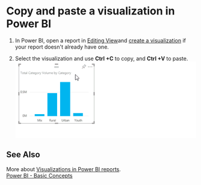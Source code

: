 ﻿<properties 
   pageTitle="Copy and paste a visualization in Power BI"
   description="Copy and paste a visualization in Power BI"
   services="powerbi" 
   documentationCenter="" 
   authors="jastru" 
   manager="mblythe" 
   editor=""
   tags=""/>
 
<tags
   ms.service="powerbi"
   ms.devlang="NA"
   ms.topic="article"
   ms.tgt_pltfrm="NA"
   ms.workload="powerbi"
   ms.date="10/15/2015"
   ms.author="jastru"/>

# Copy and paste a visualization in Power BI  

1.  In Power BI, open a report in [Editing View](http://support.powerbi.com/knowledgebase/articles/439921)and [create a visualization](http://support.powerbi.com/knowledgebase/articles/441777) if your report doesn't already have one. 

2.  Select the visualization and use **Ctrl +C** to copy, and **Ctrl +V** to paste.  
    ![](media/powerbi-service-copy-and-paste-a-visualization/copypasteVizNew.gif)

## See Also  
More about [Visualizations in Power BI reports](http://support.powerbi.com/knowledgebase/articles/434821).  
[Power BI - Basic Concepts](http://support.powerbi.com/knowledgebase/articles/487029)  